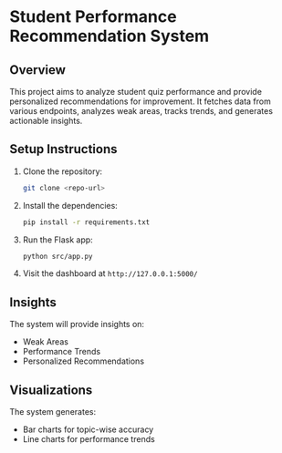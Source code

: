 # Student Performance Recommendation System

## Overview
This project aims to analyze student quiz performance and provide personalized recommendations for improvement. It fetches data from various endpoints, analyzes weak areas, tracks trends, and generates actionable insights.

## Setup Instructions
1. Clone the repository:
    ```bash
    git clone <repo-url>
    ```

2. Install the dependencies:
    ```bash
    pip install -r requirements.txt
    ```

3. Run the Flask app:
    ```bash
    python src/app.py
    ```

4. Visit the dashboard at `http://127.0.0.1:5000/`

## Insights
The system will provide insights on:
- Weak Areas
- Performance Trends
- Personalized Recommendations

## Visualizations
The system generates:
- Bar charts for topic-wise accuracy
- Line charts for performance trends

